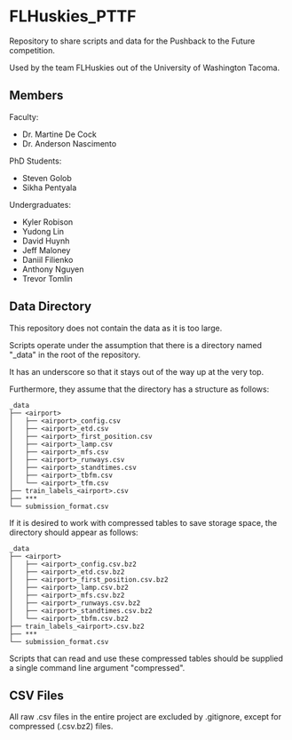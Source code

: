 # FLHuskies_PTTF

Repository to share scripts and data for the Pushback to the Future competition.

Used by the team FLHuskies out of the University of Washington Tacoma.

## Members

Faculty:
  - Dr. Martine De Cock
  - Dr. Anderson Nascimento


PhD Students:
  - Steven Golob
  - Sikha Pentyala


Undergraduates:
  - Kyler Robison
  - Yudong Lin
  - David Huynh
  - Jeff Maloney
  - Daniil Filienko
  - Anthony Nguyen
  - Trevor Tomlin

## Data Directory
This repository does not contain the data as it is too large.

Scripts operate under the assumption that there is a directory named "_data" in the 
root of the repository.

It has an underscore so that it stays out of the way up at the very top.

Furthermore, they assume that the directory has a structure as follows:

```
_data
├── <airport>
│   ├── <airport>_config.csv
│   ├── <airport>_etd.csv
│   ├── <airport>_first_position.csv
│   ├── <airport>_lamp.csv
│   ├── <airport>_mfs.csv
│   ├── <airport>_runways.csv
│   ├── <airport>_standtimes.csv
│   ├── <airport>_tbfm.csv
│   └── <airport>_tfm.csv
├── train_labels_<airport>.csv
├── ***
└── submission_format.csv

```

If it is desired to work with compressed tables to save storage space, the directory should appear as follows:

```
_data
├── <airport>
│   ├── <airport>_config.csv.bz2
│   ├── <airport>_etd.csv.bz2
│   ├── <airport>_first_position.csv.bz2
│   ├── <airport>_lamp.csv.bz2
│   ├── <airport>_mfs.csv.bz2
│   ├── <airport>_runways.csv.bz2
│   ├── <airport>_standtimes.csv.bz2
│   └── <airport>_tbfm.csv.bz2
├── train_labels_<airport>.csv.bz2
├── ***
└── submission_format.csv
```

Scripts that can read and use these compressed tables should be supplied a single command line argument "compressed".


## CSV Files

All raw .csv files in the entire project are excluded by .gitignore, except for compressed (.csv.bz2) files.
